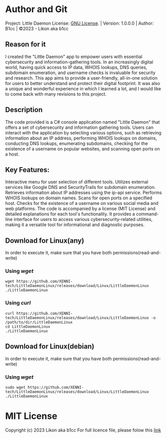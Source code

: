 # Author and Git
Project: Little Daemon License: [GNU License](https://github.com/XENNI-tech/LittleDaemonLinux#mit-license/). | Version: 1.0.0.0 | Author: B1cc | ©2023 - Likon aka b1cc

## Reason for it
I created the "Little Daemon" app to empower users with essential cybersecurity and information-gathering tools. In an increasingly digital world, having quick access to IP data, WHOIS lookups, DNS queries, subdomain enumeration, and username checks is invaluable for security and research. This app aims to provide a user-friendly, all-in-one solution for users to better understand and protect their digital footprint. It was also a unique and wonderful experience in which I learned a lot, and I would like to come back with many revisions to this project.

## Description
The code provided is a C# console application named "Little Daemon" that offers a set of cybersecurity and information gathering tools. Users can interact with the application by selecting various options, such as retrieving information about an IP address, performing WHOIS lookups on domains, conducting DNS lookups, enumerating subdomains, checking for the existence of a username on popular websites, and scanning open ports on a host.

## Key Features:

Interactive menu for user selection of different tools.
Utilizes external services like Google DNS and SecurityTrails for subdomain enumeration.
Retrieves information about IP addresses using the ip-api service.
Performs WHOIS lookups on domain names.
Scans for open ports on a specified host.
Checks for the existence of a username on various social media and web platforms.
The code is accompanied by a license (MIT License) and detailed explanations for each tool's functionality. It provides a command-line interface for users to access various cybersecurity-related utilities, making it a versatile tool for informational and diagnostic purposes.

## Download for Linux(any)
In order to execute it, make sure that you have both permissions(read-and-write)
### Using *wget*
```
wget https://github.com/XENNI-tech/LittleDaemonLinux/releases/download/Linux/LittleDaemonLinux
./LittleDaemonLinux
```
### Using *curl*
```
curl https://github.com/XENNI-tech/LittleDaemonLinux/releases/download/Linux/LittleDaemonLinux -o /path/to/dir/LittleDaemonLinux
cd LittleDaemonLinux
./LittleDaemonLinux
```
## Download for Linux(debian)
In order to execute it, make sure that you have both permissions(read-and-write)
### Using *wget*
```
sudo wget https://github.com/XENNI-tech/LittleDaemonLinux/releases/download/Linux/LittleDaemonLinux
./LittleDaemonLinux
```

# MIT License
Copyright (c) 2023 Likon aka b1cc
For full licence file, please folow this [link](https://github.com/XENNI-tech/LittleDaemonLinux#mit-license/)
